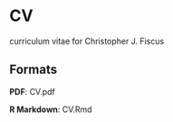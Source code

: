 # CV
curriculum vitae for Christopher J. Fiscus

## Formats

**PDF**: CV.pdf
 
**R Markdown**: CV.Rmd
